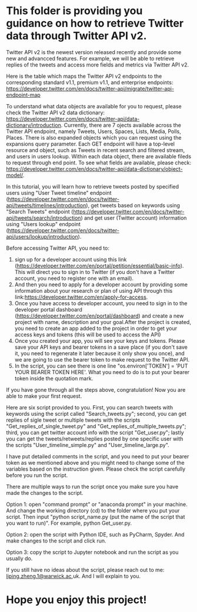 # This folder is providing you guidance on how to retrieve Twitter data through Twitter API v2. 

Twitter API v2 is the newest version released recently and provide some new and advancced features. For example, we will be able to retrieve replies of the tweets and access more fields and metrics via Twitter API v2.

Here is the table which maps the Twitter API v2 endpoints to the corresponding standard v1.1, premium v1.1, and enterprise endpoints: https://developer.twitter.com/en/docs/twitter-api/migrate/twitter-api-endpoint-map

To understand what data objects are available for you to request, please check the Twitter API v2 data dictionary: https://developer.twitter.com/en/docs/twitter-api/data-dictionary/introduction. Currently, there are 7 ojects available across the Twitter API endpoint, namely Tweets, Users, Spaces, Lists, Media, Polls, Places. There is also expanded objects which you can request using the expansions query parameter. Each GET endpoint will have a top-level resource and object, such as Tweets in recent search and filtered stream, and users in users lookup. Within each data object, there are available fileds to request through end point. To see what fields are available, please check: https://developer.twitter.com/en/docs/twitter-api/data-dictionary/object-model/.

In this tutorial, you will learn how to retrieve tweets posted by specified users using "User Tweet timeline" endpoint (https://developer.twitter.com/en/docs/twitter-api/tweets/timelines/introduction), get tweets based on keywords using "Search Tweets" endpoint (https://developer.twitter.com/en/docs/twitter-api/tweets/search/introduction) and get user (Twitter account) information using "Users lookup" endpoint (https://developer.twitter.com/en/docs/twitter-api/users/lookup/introduction).

Before accessing Twitter API, you need to:

1) sign up for a developer account using this link (https://developer.twitter.com/en/portal/petition/essential/basic-info). This will direct you to sign in to Twitter (if you don't have a Twitter account, you need to register one with an email). 
2) And then you need to apply for a developer account by providing some information about your research or plan of using API through this link:https://developer.twitter.com/en/apply-for-access.
3) Once you have access to developer account, you need to sign in to the developer portal dashboard (https://developer.twitter.com/en/portal/dashboard) and create a new project with name, description and your goal.After the project is created, you need to create an app added to the project in order to get your access keys and tokens (this will be used to access the API)
4) Once you created your app, you will see your keys and tokens. Please save your API keys and bearer tokens in a save place (if you don't save it, you need to regenerate it later because it only show you once), and we are going to use the bearer token to make request to the Twitter API.
5) In the script, you can see there is one line "os.environ['TOKEN'] = 'PUT YOUR BEARER TOKEN HERE'. What you need to do is to put your bearer token inside the quotation mark.

If you have gone through all the steps above, congratulation! Now you are able to make your first request.

Here are six script provided to you. 
First, you can search tweets with keywords using the script called "Search_tweets.py"; second, you can get replies of sigle tweet or multiple tweets with the scripts "Get_replies_of_single_tweet.py" and "Get_replies_of_multiple_tweets.py"; third, you can get twitter account info with the script "Get_user.py"; lastly you can get the tweets/retweets/replies posted by one specific user with the scripts "User_timeline_simple.py" and "User_timeline_large.py".

I have put detailed comments in the script, and you need to put your bearer token as we mentioned above and you might need to change some of the variables based on the instruction given. Please check the script carefully before you run the script.

There are multiple ways to run the script once you make sure you have made the changes to the script.

Option 1: open "command prompt" or "anaconda prompt" in your machine. And change the working directory (cd) to the folder where you put your script. Then input "python script_name.py (put the name of the script that you want to run)". For example, python Get_user.py.

Option 2: open the script with Python IDE, such as PyCharm, Spyder. And make changes to the script and click run.

Option 3: copy the script to Jupyter notebook and run the script as you usually do.

If you still have no ideas about the script, please reach out to me: liping.zheng.1@warwick.ac,uk. And I will explain to you.

# Hope you enjoy this project!
